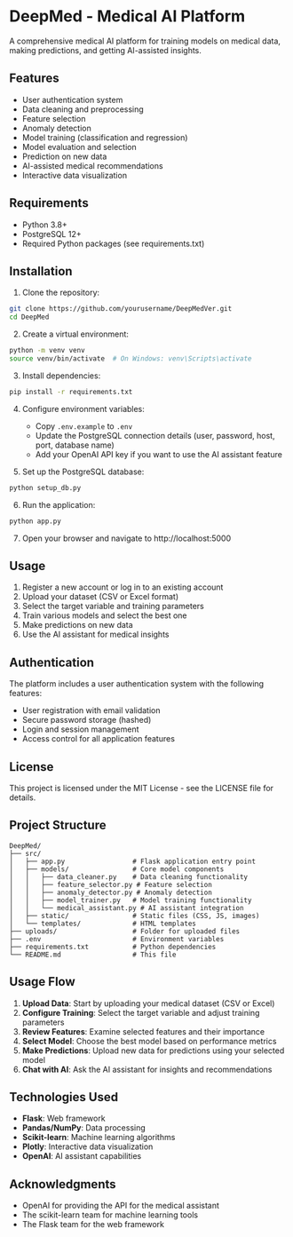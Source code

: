 # DeepMed - Medical AI Platform

A comprehensive medical AI platform for training models on medical data, making predictions, and getting AI-assisted insights.

## Features

- User authentication system
- Data cleaning and preprocessing
- Feature selection
- Anomaly detection
- Model training (classification and regression)
- Model evaluation and selection
- Prediction on new data
- AI-assisted medical recommendations
- Interactive data visualization

## Requirements

- Python 3.8+
- PostgreSQL 12+
- Required Python packages (see requirements.txt)

## Installation

1. Clone the repository:
```bash
git clone https://github.com/yourusername/DeepMedVer.git
cd DeepMed
```

2. Create a virtual environment:
```bash
python -m venv venv
source venv/bin/activate  # On Windows: venv\Scripts\activate
```

3. Install dependencies:
```bash
pip install -r requirements.txt
```

4. Configure environment variables:
   - Copy `.env.example` to `.env`
   - Update the PostgreSQL connection details (user, password, host, port, database name)
   - Add your OpenAI API key if you want to use the AI assistant feature

5. Set up the PostgreSQL database:
```bash
python setup_db.py
```

6. Run the application:
```bash
python app.py
```

7. Open your browser and navigate to http://localhost:5000

## Usage

1. Register a new account or log in to an existing account
2. Upload your dataset (CSV or Excel format)
3. Select the target variable and training parameters
4. Train various models and select the best one
5. Make predictions on new data
6. Use the AI assistant for medical insights

## Authentication

The platform includes a user authentication system with the following features:
- User registration with email validation
- Secure password storage (hashed)
- Login and session management
- Access control for all application features

## License

This project is licensed under the MIT License - see the LICENSE file for details.

## Project Structure

```
DeepMed/
├── src/
│   ├── app.py                 # Flask application entry point
│   ├── models/                # Core model components
│   │   ├── data_cleaner.py    # Data cleaning functionality
│   │   ├── feature_selector.py # Feature selection
│   │   ├── anomaly_detector.py # Anomaly detection
│   │   ├── model_trainer.py   # Model training functionality
│   │   └── medical_assistant.py # AI assistant integration
│   ├── static/                # Static files (CSS, JS, images)
│   └── templates/             # HTML templates
├── uploads/                   # Folder for uploaded files
├── .env                       # Environment variables
├── requirements.txt           # Python dependencies
└── README.md                  # This file
```

## Usage Flow

1. **Upload Data**: Start by uploading your medical dataset (CSV or Excel)
2. **Configure Training**: Select the target variable and adjust training parameters
3. **Review Features**: Examine selected features and their importance
4. **Select Model**: Choose the best model based on performance metrics
5. **Make Predictions**: Upload new data for predictions using your selected model
6. **Chat with AI**: Ask the AI assistant for insights and recommendations

## Technologies Used

- **Flask**: Web framework
- **Pandas/NumPy**: Data processing
- **Scikit-learn**: Machine learning algorithms
- **Plotly**: Interactive data visualization
- **OpenAI**: AI assistant capabilities

## Acknowledgments

- OpenAI for providing the API for the medical assistant
- The scikit-learn team for machine learning tools
- The Flask team for the web framework